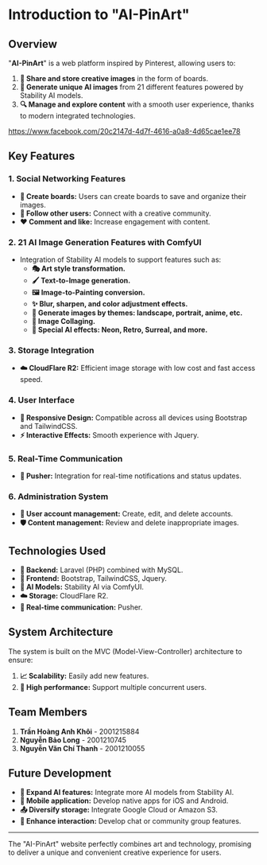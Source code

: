 # Introduction to "AI-PinArt"

## Overview
"**AI-PinArt**" is a web platform inspired by Pinterest, allowing users to:

1. **📌 Share and store creative images** in the form of boards.
2. **🎨 Generate unique AI images** from 21 different features powered by Stability AI models.
3. **🔍 Manage and explore content** with a smooth user experience, thanks to modern integrated technologies.

https://www.facebook.com/20c2147d-4d7f-4616-a0a8-4d65cae1ee78

## Key Features
### 1. Social Networking Features
- **📂 Create boards:** Users can create boards to save and organize their images.
- **🤝 Follow other users:** Connect with a creative community.
- **❤️ Comment and like:** Increase engagement with content.

### 2. 21 AI Image Generation Features with ComfyUI
- Integration of Stability AI models to support features such as:
  - **🎭 Art style transformation.**
  - **🖌️ Text-to-Image generation.**
  - **🖼️ Image-to-Painting conversion.**
  - **✨ Blur, sharpen, and color adjustment effects.**
  - **🌄 Generate images by themes: landscape, portrait, anime, etc.**
  - **📸 Image Collaging.**
  - **🌟 Special AI effects: Neon, Retro, Surreal, and more.**

### 3. Storage Integration
- **☁️ CloudFlare R2:** Efficient image storage with low cost and fast access speed.

### 4. User Interface
- **📱 Responsive Design:** Compatible across all devices using Bootstrap and TailwindCSS.
- **⚡ Interactive Effects:** Smooth experience with Jquery.

### 5. Real-Time Communication
- **🔔 Pusher:** Integration for real-time notifications and status updates.

### 6. Administration System
- **👤 User account management:** Create, edit, and delete accounts.
- **🛡️ Content management:** Review and delete inappropriate images.

## Technologies Used
- **🔧 Backend:** Laravel (PHP) combined with MySQL.
- **🎨 Frontend:** Bootstrap, TailwindCSS, Jquery.
- **🤖 AI Models:** Stability AI via ComfyUI.
- **☁️ Storage:** CloudFlare R2.
- **🔔 Real-time communication:** Pusher.

## System Architecture
The system is built on the MVC (Model-View-Controller) architecture to ensure:
1. **📈 Scalability:** Easily add new features.
2. **🚀 High performance:** Support multiple concurrent users.

## Team Members
1. **Trần Hoàng Anh Khôi** - 2001215884
2. **Nguyễn Bảo Long** - 2001210745
3. **Nguyễn Văn Chí Thanh** - 2001210055

## Future Development
- **🌌 Expand AI features:** Integrate more AI models from Stability AI.
- **📲 Mobile application:** Develop native apps for iOS and Android.
- **📤 Diversify storage:** Integrate Google Cloud or Amazon S3.
- **💬 Enhance interaction:** Develop chat or community group features.

---
The "AI-PinArt" website perfectly combines art and technology, promising to deliver a unique and convenient creative experience for users.